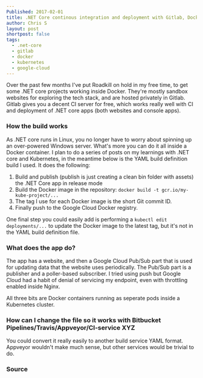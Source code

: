 ```yaml
---
Published: 2017-02-01
title: .NET Core continous integration and deployment with Gitlab, Docker, Kubernetes and Google Cloud
author: Chris S
layout: post
shortpost: false
tags:
  - .net-core
  - gitlab
  - docker
  - kubernetes
  - google-cloud
---
```


Over the past few months I've put Roadkill on hold in my free time, to get some .NET core projects working inside Docker. They're mostly sandbox websites for exploring the tech stack, and are hosted privately in Gitlab. Gitlab gives you a decent CI server for free, which works really well with CI and deployment of .NET core apps (both websites and console apps).

<!--more-->

### How the build works

As .NET core runs in Linux, you no longer have to worry about spinning up an over-powered Windows server. What's more you can do it all inside a Docker container. I plan to do a series of posts on my learnings with .NET core and Kubernetes, in the meantime below is the YAML build definition build I used. It does the following:

1. Build and publish (publish is just creating a clean bin folder with assets) the .NET Core app in release mode
2. Build the Docker image in the repository: `docker build -t gcr.io/my-kube-project/...`
3. The tag I use for each Docker image is the short Git commit ID.
4. Finally push to the Google Cloud Docker registry.

One final step you could easily add is performing a `kubectl edit deployments/...` to update the Docker image to the latest tag, but it's not in the YAML build definition file.

### What does the app do?

The app has a website, and then a Google Cloud Pub/Sub part that is used for updating data that the website uses periodically. The Pub/Sub part is a publisher and a poller-based subscriber. I tried using push but Google Cloud had a habit of denial of servicing my endpoint, even with throttling enabled inside Nginx.

All three bits are Docker containers running as seperate pods inside a Kubernetes cluster.

### How can I change the file so it works with Bitbucket Pipelines/Travis/Appveyor/CI-service XYZ

You could convert it really easily to another build service YAML format. Appveyor wouldn't make much sense, but other services would be trivial to do.

### Source

<script src="https://gist.github.com/yetanotherchris/7be82856f3240776a880d3bf540bf844.js"></script>

